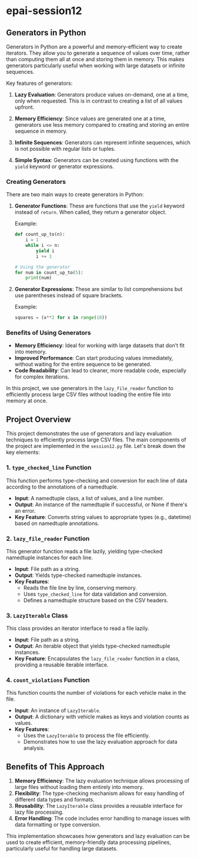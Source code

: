# epai-session12

## Generators in Python

Generators in Python are a powerful and memory-efficient way to create iterators. They allow you to generate a sequence of values over time, rather than computing them all at once and storing them in memory. This makes generators particularly useful when working with large datasets or infinite sequences.

Key features of generators:

1. **Lazy Evaluation**: Generators produce values on-demand, one at a time, only when requested. This is in contrast to creating a list of all values upfront.

2. **Memory Efficiency**: Since values are generated one at a time, generators use less memory compared to creating and storing an entire sequence in memory.

3. **Infinite Sequences**: Generators can represent infinite sequences, which is not possible with regular lists or tuples.

4. **Simple Syntax**: Generators can be created using functions with the `yield` keyword or generator expressions.

### Creating Generators

There are two main ways to create generators in Python:

1. **Generator Functions**: These are functions that use the `yield` keyword instead of `return`. When called, they return a generator object.

   Example:
   ```python
   def count_up_to(n):
       i = 1
       while i <= n:
           yield i
           i += 1

   # Using the generator
   for num in count_up_to(5):
       print(num)
   ```

2. **Generator Expressions**: These are similar to list comprehensions but use parentheses instead of square brackets.

   Example:
   ```python
   squares = (x**2 for x in range(10))
   ```

### Benefits of Using Generators

- **Memory Efficiency**: Ideal for working with large datasets that don't fit into memory.
- **Improved Performance**: Can start producing values immediately, without waiting for the entire sequence to be generated.
- **Code Readability**: Can lead to cleaner, more readable code, especially for complex iterations.

In this project, we use generators in the `lazy_file_reader` function to efficiently process large CSV files without loading the entire file into memory at once.


## Project Overview

This project demonstrates the use of generators and lazy evaluation techniques to efficiently process large CSV files. The main components of the project are implemented in the `session12.py` file. Let's break down the key elements:

### 1. `type_checked_line` Function

This function performs type-checking and conversion for each line of data according to the annotations of a namedtuple.

- **Input**: A namedtuple class, a list of values, and a line number.
- **Output**: An instance of the namedtuple if successful, or None if there's an error.
- **Key Feature**: Converts string values to appropriate types (e.g., datetime) based on namedtuple annotations.

### 2. `lazy_file_reader` Function

This generator function reads a file lazily, yielding type-checked namedtuple instances for each line.

- **Input**: File path as a string.
- **Output**: Yields type-checked namedtuple instances.
- **Key Features**:
  - Reads the file line by line, conserving memory.
  - Uses `type_checked_line` for data validation and conversion.
  - Defines a namedtuple structure based on the CSV headers.

### 3. `LazyIterable` Class

This class provides an iterator interface to read a file lazily.

- **Input**: File path as a string.
- **Output**: An iterable object that yields type-checked namedtuple instances.
- **Key Feature**: Encapsulates the `lazy_file_reader` function in a class, providing a reusable iterable interface.

### 4. `count_violations` Function

This function counts the number of violations for each vehicle make in the file.

- **Input**: An instance of `LazyIterable`.
- **Output**: A dictionary with vehicle makes as keys and violation counts as values.
- **Key Features**:
  - Uses the `LazyIterable` to process the file efficiently.
  - Demonstrates how to use the lazy evaluation approach for data analysis.

## Benefits of This Approach

1. **Memory Efficiency**: The lazy evaluation technique allows processing of large files without loading them entirely into memory.
2. **Flexibility**: The type-checking mechanism allows for easy handling of different data types and formats.
3. **Reusability**: The `LazyIterable` class provides a reusable interface for lazy file processing.
4. **Error Handling**: The code includes error handling to manage issues with data formatting or type conversion.

This implementation showcases how generators and lazy evaluation can be used to create efficient, memory-friendly data processing pipelines, particularly useful for handling large datasets.


